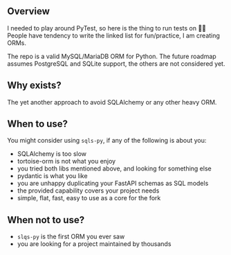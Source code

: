 ## Overview
I needed to play around PyTest, so here is the thing to run tests on 🤷‍♂️
People have tendency to write the linked list for fun/practice, I am creating ORMs.

The repo is a valid MySQL/MariaDB ORM for Python. The future roadmap assumes PostgreSQL and SQLite support, the others are not considered yet.

## Why exists?
The yet another approach to avoid SQLAlchemy or any other heavy ORM.

## When to use?
You might consider using `sqls-py`, if any of the following is about you:
- SQLAlchemy is too slow
- tortoise-orm is not what you enjoy
- you tried both libs mentioned above, and looking for something else
- pydantic is what you like
- you are unhappy duplicating your FastAPI schemas as SQL models
- the provided capability covers your project needs
- simple, flat, fast, easy to use as a core for the fork

## When not to use?
- `slqs-py` is the first ORM you ever saw
- you are looking for a project maintained by thousands

